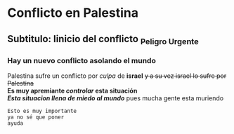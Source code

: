 # Conflicto en Palestina

## Subtitulo: Iinicio del conflicto <sub>Peligro Urgente</sub>

### Hay un nuevo conflicto asolando el mundo
Palestina sufre un conflicto por _culpa_ de **israel**  ~~y a su vez israel lo sufre por Palestina~~   
**Es muy apremiante _controlar_ esta situación**  
***Esta situacion llena de miedo al mundo***
pues mucha gente esta muriendo  
```
Esto es muy importante
ya no sé que poner
ayuda
```

